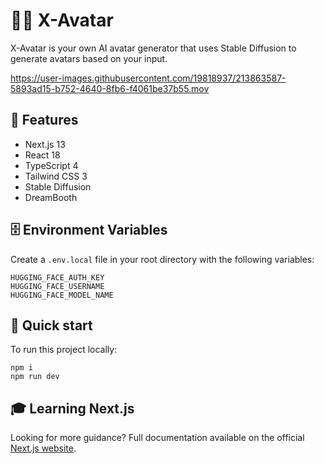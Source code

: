 # 🧑‍🎨 X-Avatar

X-Avatar is your own AI avatar generator that uses Stable Diffusion to generate avatars based on your input.

https://user-images.githubusercontent.com/19818937/213863587-5893ad15-b752-4640-8fb6-f4061be37b55.mov

## 🦄 Features

- Next.js 13
- React 18
- TypeScript 4
- Tailwind CSS 3
- Stable Diffusion
- DreamBooth

## 🗄️ Environment Variables

Create a `.env.local` file in your root directory with the following variables:

```
HUGGING_FACE_AUTH_KEY
HUGGING_FACE_USERNAME
HUGGING_FACE_MODEL_NAME
```

## 🚀 Quick start

To run this project locally:

```shell
npm i
npm run dev
```

## 🎓 Learning Next.js

Looking for more guidance? Full documentation available on the official [Next.js website](https://nextjs.org).
